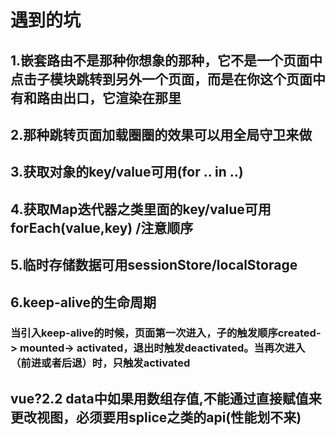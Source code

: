 # 遇到的坑

## 1.嵌套路由不是那种你想象的那种，它不是一个页面中点击子模块跳转到另外一个页面，而是在你这个页面中有和路由出口，它渲染在那里

## 2.那种跳转页面加载圈圈的效果可以用全局守卫来做

## 3.获取对象的key/value可用(for .. in ..)

## 4.获取Map迭代器之类里面的key/value可用forEach(value,key) /注意顺序

## 5.临时存储数据可用sessionStore/localStorage

## 6.keep-alive的生命周期
### 当引入keep-alive的时候，页面第一次进入，子的触发顺序created-> mounted-> activated，退出时触发deactivated。当再次进入（前进或者后退）时，只触发activated

## vue?2.2 data中如果用数组存值,不能通过直接赋值来更改视图，必须要用splice之类的api(性能划不来)
